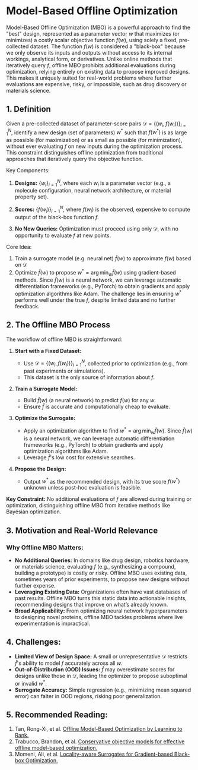 # Model-Based Offline Optimization

Model-Based Offline Optimization (MBO) is a powerful approach to find the "best" design, represented as a parameter vector $w$ that maximizes (or minimizes) a costly scalar objective function $f(w)$, using solely a fixed, pre-collected dataset. The function $f(w)$ is considered a "black-box" because we only observe its inputs and outputs without access to its internal workings, analytical form, or derivatives. Unlike online methods that iteratively query $f$, offline MBO prohibits additional evaluations during optimization, relying entirely on existing data to propose improved designs. This makes it uniquely suited for real-world problems where further evaluations are expensive, risky, or impossible, such as drug discovery or materials science.
## 1. Definition
Given a pre-collected dataset of parameter-score pairs $\mathcal{D} = \{ (w_i, f(w_i)) \}_{i=1}^N$, identify a new design (set of parameters) $w^\ast$ such that $f(w^\ast)$ is as large as possible (for maximization) or as small as possible (for minimization), without ever evaluating $f$ on new inputs during the optimization process. This constraint distinguishes offline optimization from traditional approaches that iteratively query the objective function.

Key Components:
1. **Designs:** $\{ w_i \}_{i=1}^N$, where each $w_i$ is a parameter vector (e.g., a molecule configuration, neural network architecture, or material property set).

2. **Scores:** $\{ f(w_i) \}_{i=1}^N$, where $f(w_i)$ is the observed, expensive to compute output of the black-box function $f$.

3. **No New Queries:** Optimization must proceed using only $\mathcal{D}$, with no opportunity to evaluate $f$ at new points.

Core Idea: 
1. Train a surrogate model (e.g. neural net) $\hat{f}(w)$ to approximate $f(w)$ based on $\mathcal{D}$
2. Optimize $\hat{f}(w)$ to propose $w^\ast= \arg\min_w \hat{f}(w)$ using gradient-based methods. Since $\hat{f}(w)$ is a neural network, we can leverage automatic differentiation frameworks (e.g., PyTorch) to obtain gradients and apply optimization algorithms like Adam. The challenge lies in ensuring $w^\ast$ performs well under the true $f$, despite limited data and no further feedback.

## 2. The Offline MBO Process

The workflow of offline MBO is straightforward:

1. **Start with a Fixed Dataset:**
   - Use $\mathcal{D}=\{(w_i,f(w_i))\}_{i=1}^N$, collected prior to optimization (e.g., from past experiments or simulations).
   - This dataset is the only source of information about $f$.

2. **Train a Surrogate Model:**
   - Build $\hat{f}(w)$ (a neural network) to predict $f(w)$ for any $w$.
   - Ensure $\hat{f}$ is accurate and computationally cheap to evaluate.

3. **Optimize the Surrogate:**
   - Apply an optimization algorithm to find $w^\ast=\arg\min_w\hat{f}(w)$. Since $\hat{f}(w)$ is a neural network, we can leverage automatic differentiation frameworks (e.g., PyTorch) to obtain gradients and apply optimization algorithms like Adam.
   - Leverage $\hat{f}$'s low cost for extensive searches.

4. **Propose the Design:**
   - Output $w^\ast$ as the recommended design, with its true score $f(w^\ast)$ unknown unless post-hoc evaluation is feasible.

**Key Constraint:** No additional evaluations of $f$ are allowed during training or optimization, distinguishing offline MBO from iterative methods like Bayesian optimization.

## 3. Motivation and Real-World Relevance

### Why Offline MBO Matters:
- **No Additional Queries:** In domains like drug design, robotics hardware, or materials science, evaluating $f$ (e.g., synthesizing a compound, building a prototype) is costly or risky. Offline MBO uses existing data, sometimes years of prior experiments, to propose new designs without further expense.
- **Leveraging Existing Data:** Organizations often have vast databases of past results. Offline MBO turns this static data into actionable insights, recommending designs that improve on what’s already known.
- **Broad Applicability:** From optimizing neural network hyperparameters to designing novel proteins, offline MBO tackles problems where live experimentation is impractical.

## 4. Challenges:
- **Limited View of Design Space:** A small or unrepresentative $\mathcal{D}$ restricts $\hat{f}$'s ability to model $f$ accurately across all $w$.
- **Out-of-Distribution (OOD) Issues:** $\hat{f}$ may overestimate scores for designs unlike those in $\mathcal{D}$, leading the optimizer to propose suboptimal or invalid $w^\ast$.
- **Surrogate Accuracy:** Simple regression (e.g., minimizing mean squared error) can falter in OOD regions, risking poor generalization.

## 5. Recommended Reading:
1. Tan, Rong-Xi, et al. [Offline Model-Based Optimization by Learning to Rank.](https://openreview.net/forum?id=sb1HgVDLjN)
2. Trabucco, Brandon, et al. [Conservative objective models for effective offline model-based optimization.](https://arxiv.org/abs/2107.06882)
3. Momeni, Ali, et al. [Locality-aware Surrogates for Gradient-based Black-box Optimization.](https://arxiv.org/html/2501.19161v1)
